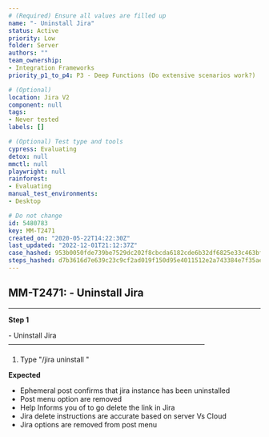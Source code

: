 ```yaml
---
# (Required) Ensure all values are filled up
name: "- Uninstall Jira"
status: Active
priority: Low
folder: Server
authors: ""
team_ownership: 
- Integration Frameworks
priority_p1_to_p4: P3 - Deep Functions (Do extensive scenarios work?)

# (Optional)
location: Jira V2
component: null
tags: 
- Never tested
labels: []

# (Optional) Test type and tools
cypress: Evaluating
detox: null
mmctl: null
playwright: null
rainforest: 
- Evaluating
manual_test_environments: 
- Desktop

# Do not change
id: 5480783
key: MM-T2471
created_on: "2020-05-22T14:22:30Z"
last_updated: "2022-12-01T21:12:37Z"
case_hashed: 953b0050fde739be7529dc202f8cbcda6182cde6b32df6825e33c463bf790f1b74e5b656ce0b668ac399e0427c6e2446
steps_hashed: d7b3616d7e639c23c9cf2ad019f150d95e4011512e2a743384e7f35ae2a1d366371b1b6a7ae5c62273179aa4d86bc7a6
---
```


<!-- (Auto-generated) Based on frontmatter's "key" and "name" -->

## MM-T2471: - Uninstall Jira

---

**Step 1**

\- Uninstall Jira\
————————————————————————————

1. Type "/jira uninstall "

**Expected**

- Ephemeral post confirms that jira instance has been uninstalled
- Post menu option are removed
- Help Informs you of to go delete the link in Jira
- Jira delete instructions are accurate based on server Vs Cloud
- Jira options are removed from post menu
